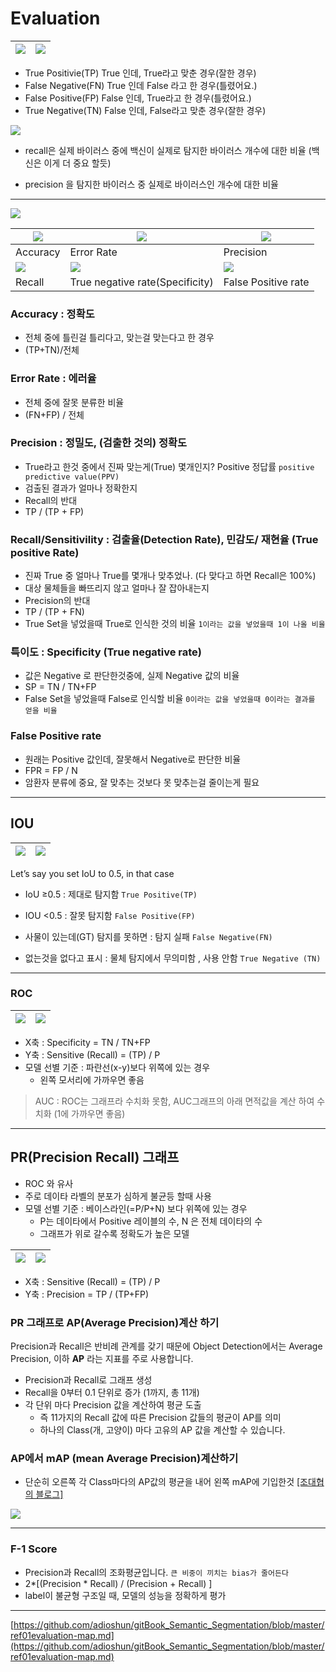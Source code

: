 # Evaluation 


|![](https://hoya012.github.io/assets/img/object_detection_fourth/fig3.PNG) |![](https://hoya012.github.io/assets/img/object_detection_fourth/fig4.PNG)|
|-|-|



- True Positivie(TP)	True 인데, True라고 맞춘 경우(잘한 경우)
- False Negative(FN)	True 인데 False 라고 한 경우(틀렸어요.)
- False Positive(FP)	False 인데, True라고 한 경우(틀렸어요.)
- True Negative(TN)	False 인데, False라고 맞춘 경우(잘한 경우)

![](https://i.imgur.com/4MHBJoz.png)
- recall은 실제 바이러스 중에 백신이 실제로 탐지한 바이러스 개수에 대한 비율 (백신은 이게 더 중요 할듯)

- precision 을 탐지한 바이러스 중 실제로 바이러스인 개수에 대한 비율

---

![](https://i.imgur.com/atBT1ux.png)

|![](https://i.imgur.com/OFpcgAc.png)|![](https://i.imgur.com/p6npcBu.png)|![](https://i.imgur.com/hf80DVr.png)|
|-|-|-|
|Accuracy|Error Rate|Precision|
|![](https://i.imgur.com/3VDqaKg.png)|![](https://i.imgur.com/LPZyApp.png)|![](https://i.imgur.com/qrtq4AU.png)|
|Recall|True negative rate(Specificity)|False Positive rate|


### Accuracy : 정확도 
- 전체 중에 틀린걸 틀리다고, 맞는걸 맞는다고 한 경우 
- (TP+TN)/전체 

### Error Rate : 에러율 
- 전체 중에 잘못 분류한 비율 
- (FN+FP) / 전체 

### **Precision** : 정밀도, (검출한 것의) 정확도
- True라고 한것 중에서 진짜 맞는게(True) 몇개인지? Positive 정답률 `positive predictive value(PPV)`
- 검출된 결과가 얼마나 정확한지
- Recall의 반대 
- TP / (TP + FP)

### **Recall**/Sensitivility : 검출율(Detection Rate), 민감도/ 재현율 (True positive Rate)
- 진짜 True 중 얼마나 True를 몇개나 맞추었나. (다 맞다고 하면 Recall은 100%)
- 대상 물체들을 빠뜨리지 않고 얼마나 잘 잡아내는지
- Precision의 반대 
- TP / (TP + FN) 
- True Set을 넣었을때 True로 인식한 것의 비율 `1이라는 값을 넣었을때 1이 나올 비율  `

### 특이도 : Specificity (True negative rate)
- 값은 Negative 로 판단한것중에, 실제 Negative 값의 비율
- SP = TN / TN+FP
- False Set을 넣었을때 False로 인식할 비율  `0이라는 값을 넣었을때 0이라는 결과를 얻을 비율 `

### False Positive rate
- 원래는 Positive 값인데, 잘못해서 Negative로 판단한 비율
- FPR = FP / N
- 암환자 분류에 중요, 잘 맞추는 것보다 못 맞추는걸 줄이는게 필요 

---

## IOU

|![](https://hoya012.github.io/assets/img/object_detection_fourth/fig1.PNG)|![](https://i.imgur.com/MiOToDt.png)|
|-|-|

Let’s say you set IoU to 0.5, in that case

-   IoU ≥0.5 : 제대로 탐지함 `True Positive(TP)`

-   IOU <0.5 : 잘못 탐지함 `False Positive(FP)`

-   사물이 있는데(GT) 탐지를 못하면 : 탐지 실패 `False Negative(FN)`

-   없는것을 없다고 표시 : 물체 탐지에서 무의미함 , 사용 안함 `True Negative (TN)`



---



### ROC 
|![](https://i.imgur.com/UJAOjp8.png)|![](https://scikit-learn.org/stable/_images/sphx_glr_plot_roc_001.png)|
|-|-|

- X축 : Specificity = TN / TN+FP
- Y축 : Sensitive (Recall) = (TP) / P
- 모델 선별 기준 : 파란선(x-y)보다 위쪽에 있는 경우 
	- 왼쪽 모서리에 가까우면 좋음 

>  AUC : ROC는 그래프라 수치화 못함, AUC그래프의 아래 면적값을 계산 하여 수치화 (1에 가까우면 좋음)  
---


## PR(Precision Recall) 그래프 

- ROC 와 유사
- 주로 데이타 라벨의 분포가 심하게 불균등 할때 사용
- 모델 선별 기준 : 베이스라인(=P/P+N) 보다 위쪽에 있는 경우
	- P는 데이타에서 Positive 레이블의 수, N 은 전체 데이타의 수  
	- 그래프가 위로 갈수록 정확도가 높은 모델 

|![](https://i.imgur.com/7QmnbQf.png)|![](https://i.imgur.com/9mRWgCj.png)|
|-|-|
-   X축 : Sensitive (Recall) = (TP) / P  
-   Y축 : Precision = TP / (TP+FP)
    


### PR 그래프로 AP(Average Precision)계산 하기 

Precision과 Recall은 반비례 관계를 갖기 때문에 Object Detection에서는 Average Precision, 이하 **AP** 라는 지표를 주로 사용합니다.
- Precision과 Recall로 그래프 생성 
- Recall을 0부터 0.1 단위로 증가 (1까지, 총 11개)
- 각 단위 마다 Precision 값을 계산하여 평균 도출 
	- 즉 11가지의 Recall 값에 따른 Precision 값들의 평균이 AP를 의미
	- 하나의 Class(개, 고양이) 마다 고유의 AP 값을 계산할 수 있습니다.

### AP에서 mAP (mean Average Precision)계산하기 

- 단순히 오른쪽 각 Class마다의 AP값의 평균을 내어 왼쪽 mAP에 기입한것  [[조대협의 블로그]](https://bcho.tistory.com/1206)

![](https://i.imgur.com/eFMxqgv.png)

---


### F-1 Score 
- Precision과 Recall의 조화평균입니다. `큰 비중이 끼치는 bias가 줄어든다`
- 2*[(Precision * Recall) / (Precision + Recall)  ]
- label이 불균형 구조일 때, 모델의 성능을 정확하게 평가


---
[https://github.com/adioshun/gitBook_Semantic_Segmentation/blob/master/ref01evaluation-map.md](https://github.com/adioshun/gitBook_Semantic_Segmentation/blob/master/ref01evaluation-map.md)
